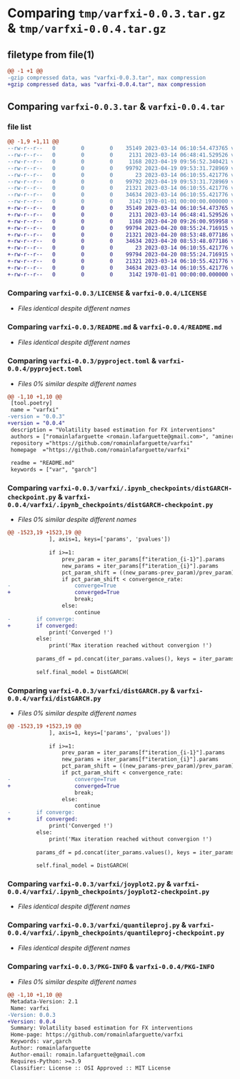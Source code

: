 # Comparing `tmp/varfxi-0.0.3.tar.gz` & `tmp/varfxi-0.0.4.tar.gz`

## filetype from file(1)

```diff
@@ -1 +1 @@
-gzip compressed data, was "varfxi-0.0.3.tar", max compression
+gzip compressed data, was "varfxi-0.0.4.tar", max compression
```

## Comparing `varfxi-0.0.3.tar` & `varfxi-0.0.4.tar`

### file list

```diff
@@ -1,9 +1,11 @@
--rw-r--r--   0        0        0    35149 2023-03-14 06:10:54.473765 varfxi-0.0.3/LICENSE
--rw-r--r--   0        0        0     2131 2023-03-14 06:48:41.529526 varfxi-0.0.3/README.md
--rw-r--r--   0        0        0     1168 2023-04-19 09:56:52.340421 varfxi-0.0.3/pyproject.toml
--rw-r--r--   0        0        0    99792 2023-04-19 09:53:31.728969 varfxi-0.0.3/varfxi/.ipynb_checkpoints/distGARCH-checkpoint.py
--rw-r--r--   0        0        0       23 2023-03-14 06:10:55.421776 varfxi-0.0.3/varfxi/__init__.py
--rw-r--r--   0        0        0    99792 2023-04-19 09:53:31.728969 varfxi-0.0.3/varfxi/distGARCH.py
--rw-r--r--   0        0        0    21321 2023-03-14 06:10:55.421776 varfxi-0.0.3/varfxi/joyplot2.py
--rw-r--r--   0        0        0    34634 2023-03-14 06:10:55.421776 varfxi-0.0.3/varfxi/quantileproj.py
--rw-r--r--   0        0        0     3142 1970-01-01 00:00:00.000000 varfxi-0.0.3/PKG-INFO
+-rw-r--r--   0        0        0    35149 2023-03-14 06:10:54.473765 varfxi-0.0.4/LICENSE
+-rw-r--r--   0        0        0     2131 2023-03-14 06:48:41.529526 varfxi-0.0.4/README.md
+-rw-r--r--   0        0        0     1168 2023-04-20 09:26:00.959958 varfxi-0.0.4/pyproject.toml
+-rw-r--r--   0        0        0    99794 2023-04-20 08:55:24.716915 varfxi-0.0.4/varfxi/.ipynb_checkpoints/distGARCH-checkpoint.py
+-rw-r--r--   0        0        0    21321 2023-04-20 08:53:48.077186 varfxi-0.0.4/varfxi/.ipynb_checkpoints/joyplot2-checkpoint.py
+-rw-r--r--   0        0        0    34634 2023-04-20 08:53:48.077186 varfxi-0.0.4/varfxi/.ipynb_checkpoints/quantileproj-checkpoint.py
+-rw-r--r--   0        0        0       23 2023-03-14 06:10:55.421776 varfxi-0.0.4/varfxi/__init__.py
+-rw-r--r--   0        0        0    99794 2023-04-20 08:55:24.716915 varfxi-0.0.4/varfxi/distGARCH.py
+-rw-r--r--   0        0        0    21321 2023-03-14 06:10:55.421776 varfxi-0.0.4/varfxi/joyplot2.py
+-rw-r--r--   0        0        0    34634 2023-03-14 06:10:55.421776 varfxi-0.0.4/varfxi/quantileproj.py
+-rw-r--r--   0        0        0     3142 1970-01-01 00:00:00.000000 varfxi-0.0.4/PKG-INFO
```

### Comparing `varfxi-0.0.3/LICENSE` & `varfxi-0.0.4/LICENSE`

 * *Files identical despite different names*

### Comparing `varfxi-0.0.3/README.md` & `varfxi-0.0.4/README.md`

 * *Files identical despite different names*

### Comparing `varfxi-0.0.3/pyproject.toml` & `varfxi-0.0.4/pyproject.toml`

 * *Files 0% similar despite different names*

```diff
@@ -1,10 +1,10 @@
 [tool.poetry]
 name = "varfxi"
-version = "0.0.3"
+version = "0.0.4"
 description = "Volatility based estimation for FX interventions"
 authors = ["romainlafarguette <romain.lafarguette@gmail.com>", "amineraboun <amineraboun@gmail.com>"]
 repository ="https://github.com/romainlafarguette/varfxi"
 homepage  ="https://github.com/romainlafarguette/varfxi"
 
 readme = "README.md"
 keywords = ["var", "garch"]
```

### Comparing `varfxi-0.0.3/varfxi/.ipynb_checkpoints/distGARCH-checkpoint.py` & `varfxi-0.0.4/varfxi/.ipynb_checkpoints/distGARCH-checkpoint.py`

 * *Files 0% similar despite different names*

```diff
@@ -1523,19 +1523,19 @@
             ], axis=1, keys=['params', 'pvalues'])
             
             if i>=1:
                 prev_param = iter_params[f"iteration_{i-1}"].params
                 new_params = iter_params[f"iteration_{i}"].params
                 pct_param_shift = ((new_params-prev_param)/prev_param).abs().max()
                 if pct_param_shift < convergence_rate:
-                    converge=True
+                    converged=True
                     break;
                 else:
                     continue
-        if converge:
+        if converged:
             print('Converged !')
         else:
             print('Max iteration reached without convergion !')
 
         params_df = pd.concat(iter_params.values(), keys = iter_params.keys(), axis=1)
         
         self.final_model = DistGARCH(
```

### Comparing `varfxi-0.0.3/varfxi/distGARCH.py` & `varfxi-0.0.4/varfxi/distGARCH.py`

 * *Files 0% similar despite different names*

```diff
@@ -1523,19 +1523,19 @@
             ], axis=1, keys=['params', 'pvalues'])
             
             if i>=1:
                 prev_param = iter_params[f"iteration_{i-1}"].params
                 new_params = iter_params[f"iteration_{i}"].params
                 pct_param_shift = ((new_params-prev_param)/prev_param).abs().max()
                 if pct_param_shift < convergence_rate:
-                    converge=True
+                    converged=True
                     break;
                 else:
                     continue
-        if converge:
+        if converged:
             print('Converged !')
         else:
             print('Max iteration reached without convergion !')
 
         params_df = pd.concat(iter_params.values(), keys = iter_params.keys(), axis=1)
         
         self.final_model = DistGARCH(
```

### Comparing `varfxi-0.0.3/varfxi/joyplot2.py` & `varfxi-0.0.4/varfxi/.ipynb_checkpoints/joyplot2-checkpoint.py`

 * *Files identical despite different names*

### Comparing `varfxi-0.0.3/varfxi/quantileproj.py` & `varfxi-0.0.4/varfxi/.ipynb_checkpoints/quantileproj-checkpoint.py`

 * *Files identical despite different names*

### Comparing `varfxi-0.0.3/PKG-INFO` & `varfxi-0.0.4/PKG-INFO`

 * *Files 0% similar despite different names*

```diff
@@ -1,10 +1,10 @@
 Metadata-Version: 2.1
 Name: varfxi
-Version: 0.0.3
+Version: 0.0.4
 Summary: Volatility based estimation for FX interventions
 Home-page: https://github.com/romainlafarguette/varfxi
 Keywords: var,garch
 Author: romainlafarguette
 Author-email: romain.lafarguette@gmail.com
 Requires-Python: >=3.9
 Classifier: License :: OSI Approved :: MIT License
```

